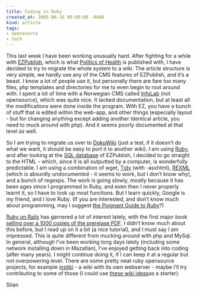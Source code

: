 ```yaml
---
title: Coding in Ruby
created_at: 2005-06-16 00:00:00 -0400
kind: article
tags:
- opensource
- tech
---
```


This last week I have been working unusually hard. After fighting for a
while with [EZPublish](http://www.ez.no), which is what [Politics of
Health](http://politicsofhealth.org) is published with, I have decided
to try to migrate the whole system to a wiki. The article structure is
very simple, we hardly use any of the CMS features of EZPublish, and
it’s a beast. I know a lot of people use it, but personally there are
fare too many files, php templates and directories for me to even begin
to root around with. I spent a lot of time with a Norwegian CMS called
[InfoLab](http://www.infofab.no) (not opensource), which was quite nice.
It lacked documentation, but at least all the modifications were done
inside the program. With EZ, you have a bunch of stuff that is edited
within the web-app, and other things (especially layout - but for
changing anything except adding another identical article, you need to
muck around with php). And it seems poorly documented at that level as
well.

So I am trying to migrate us over to
[DokuWiki](http://wiki.splitbrain.org/wiki:dokuwiki) (just a test, if it
doesn’t do what we want, it should be easy to port it to another wiki).
I am using [Ruby](http://www.ruby-lang.org), and after looking at the
[SQL database](http://www.wikipedia.org/wiki/SQL) of EZPublish, I
decided to go straight to the HTML - which, since it is all outputted by
a computer, is wonderfully predictable. I am using a combination of
wget, [Tidy](http://tidy.sourceforge.net) (with -asxhtml),
[REXML](www.germane-software.com/software/rexml/) (which is absurdly
undocumented - it seems to work, but I don’t know why), and a bunch of
regexps. The work is going slowly, mostly because it has been ages since
I programmed in Ruby, and even then I never properly learnt it, so I
have to look up most functions. But I learn quickly, Google is my
friend, and I love Ruby. (If you are interested, and don’t know much
about programming, may I suggest [the Poignant Guide to
Ruby](http://www.poignantguide.net/ruby/)?)

[Ruby on Rails](http://www.rubyonrails.org/) has garnered a lot of
interest lately, with the first major book [selling over a 1000 copies
of the prerelase
PDF](http://books.slashdot.org/books/05/06/16/1914251.shtml). I didn’t
know much about this before, but I read up on it a bit (a nice
tutorial), and I must say I am impressed. This is quite different from
mucking around with php and MySql. In general, although I’ve been
working long days lately (including some network installing down in
Mazatlan), I’ve enjoyed getting back into coding (after many years). I
might continue doing it, if I can keep it at a regular but not
overpowering level. There are some pretty neat ruby opensource projects,
for example [instiki](http://www.instiki.org) - a wiki with its own
webserver - maybe I’ll try contributing to some of those (I could use
[these wiki
ideas](http://joseph.randomnetworks.com/archives/2005/05/10/trying-out-dokuwiki-and-wiki-wishlist/)as
a starter).

Stian
